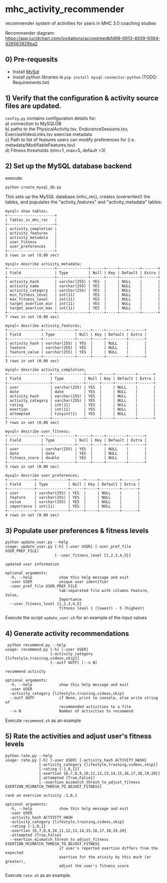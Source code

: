 # mhc_activity_recommender
recommender system of activities for users in MHC 3.0 coaching studies 

Recommender diagram: https://app.lucidchart.com/invitations/accept/eedbfd98-0913-4939-9364-426563929ba2

## 0) Pre-requesits

* Install [MySql](https://dev.mysql.com/downloads/mysql/)
* Install python libraries ie `pip install mysql-connector-python` (TODO: Requirements.txt)

## 1) Verify that the configuration & activity source files are updated.

`config.py` contains configuration details for:  
a) connection to MySQLDB  
b) paths to the PhysicalActivity.tsv, EnduranceSessions.tsv, ExerciseVideoLinks.tsv exercise metadata  
c) Path to list of features users can modify preferences for (i.e.  metadata/ModifiableFeatures.tsv)  
d) Fitness thresholds (min=1, max=5, default =3)  

## 2) Set up the MySQL database backend

execute:

```
python create_mysql_db.py
```

This sets up the MySQL database (mhc_rec), creates (overwrites!) the tables, and populates the "activity_features" and "activity_metadata" tables:

```
mysql> show tables; 
+---------------------+
| Tables_in_mhc_rec   |
+---------------------+
| activity_completion |
| activity_features   |
| activity_metadata   |
| user_fitness        |
| user_preferences    |
+---------------------+
5 rows in set (0.00 sec)

mysql> describe activity_metadata; 
+---------------------+--------------+------+-----+---------+-------+
| Field               | Type         | Null | Key | Default | Extra |
+---------------------+--------------+------+-----+---------+-------+
| activity_hash       | varchar(255) | YES  |     | NULL    |       |
| activity_name       | varchar(255) | YES  |     | NULL    |       |
| activity_category   | varchar(255) | YES  |     | NULL    |       |
| min_fitness_level   | int(11)      | YES  |     | NULL    |       |
| max_fitness_level   | int(11)      | YES  |     | NULL    |       |
| target_exertion_min | int(11)      | YES  |     | NULL    |       |
| target_exertion_max | int(11)      | YES  |     | NULL    |       |
+---------------------+--------------+------+-----+---------+-------+
7 rows in set (0.00 sec)

mysql> describe activity_features; 
+---------------+--------------+------+-----+---------+-------+
| Field         | Type         | Null | Key | Default | Extra |
+---------------+--------------+------+-----+---------+-------+
| activity_hash | varchar(255) | YES  |     | NULL    |       |
| feature       | varchar(255) | YES  |     | NULL    |       |
| feature_value | varchar(255) | YES  |     | NULL    |       |
+---------------+--------------+------+-----+---------+-------+
3 rows in set (0.00 sec)

mysql> describe activity_completion; 
+-------------------+--------------+------+-----+---------+-------+
| Field             | Type         | Null | Key | Default | Extra |
+-------------------+--------------+------+-----+---------+-------+
| user              | varchar(255) | YES  |     | NULL    |       |
| date              | date         | YES  |     | NULL    |       |
| activity_hash     | varchar(255) | YES  |     | NULL    |       |
| activity_category | varchar(255) | YES  |     | NULL    |       |
| rating            | int(11)      | YES  |     | NULL    |       |
| exertion          | int(11)      | YES  |     | NULL    |       |
| attempted         | tinyint(1)   | YES  |     | NULL    |       |
+-------------------+--------------+------+-----+---------+-------+
7 rows in set (0.00 sec)

mysql> describe user_fitness; 
+---------------+--------------+------+-----+---------+-------+
| Field         | Type         | Null | Key | Default | Extra |
+---------------+--------------+------+-----+---------+-------+
| user          | varchar(255) | YES  |     | NULL    |       |
| date          | date         | YES  |     | NULL    |       |
| fitness_score | double       | YES  |     | NULL    |       |
+---------------+--------------+------+-----+---------+-------+
3 rows in set (0.00 sec)

mysql> describe user_preferences; 
+------------+--------------+------+-----+---------+-------+
| Field      | Type         | Null | Key | Default | Extra |
+------------+--------------+------+-----+---------+-------+
| user       | varchar(255) | YES  |     | NULL    |       |
| feature    | varchar(255) | YES  |     | NULL    |       |
| value      | varchar(255) | YES  |     | NULL    |       |
| importance | int(11)      | YES  |     | NULL    |       |
+------------+--------------+------+-----+---------+-------+
4 rows in set (0.00 sec)
```


## 3) Populate user preferences & fitness levels

```
python update_user.py --help 
usage: update_user.py [-h] [-user USER] [-user_pref_file USER_PREF_FILE]
                      [--user_fitness_level {1,2,3,4,5}]

updated user information

optional arguments:
  -h, --help            show this help message and exit
  -user USER            unique user identifier
  -user_pref_file USER_PREF_FILE
                        tab-separated file with columns Feature, Value,
                        Importance
  --user_fitness_level {1,2,3,4,5}
                        fitness level 1 (lowest) - 5 (highest)
```

Execute the script `update_user.sh` for an example of the input values 

## 4) Generate activity recommendations

```
 python recommend.py --help 
usage: recommend.py [-h] [-user USER]
                    [-activity_category {lifestyle,training,videos,skip}]
                    [--outf OUTF] [--n N]

recommend activity

optional arguments:
  -h, --help            show this help message and exit
  -user USER
  -activity_category {lifestyle,training,videos,skip}
  --outf OUTF           if None, print to console, else write string of
                        recommended activities to a file
  --n N                 Number of activities to recommend
```

Execute `recommend.sh` as an example

## 5) Rate the activities and adjust user's fitness levels

```
python rate.py --help 
usage: rate.py [-h] [-user USER] [-activity_hash ACTIVITY_HASH]
               [-activity_category {lifestyle,training,videos,skip}]
               [-rating {-1,0,1}]
               [-exertion {6,7,8,9,10,11,12,13,14,15,16,17,18,19,20}]
               [-attempted {True,False}]
               [--exertion_mismatch_thresh_to_adjust_fitness EXERTION_MISMATCH_THRESH_TO_ADJUST_FITNESS]

rank an exercise activity -1,0,1

optional arguments:
  -h, --help            show this help message and exit
  -user USER
  -activity_hash ACTIVITY_HASH
  -activity_category {lifestyle,training,videos,skip}
  -rating {-1,0,1}
  -exertion {6,7,8,9,10,11,12,13,14,15,16,17,18,19,20}
  -attempted {True,False}
  --exertion_mismatch_thresh_to_adjust_fitness EXERTION_MISMATCH_THRESH_TO_ADJUST_FITNESS
                        if user's reported exertion differs from the expected
                        exertion for the ativity by this much (or greater),
                        adjust the user's fitness score

```
Execute `rate.sh` as an example.

